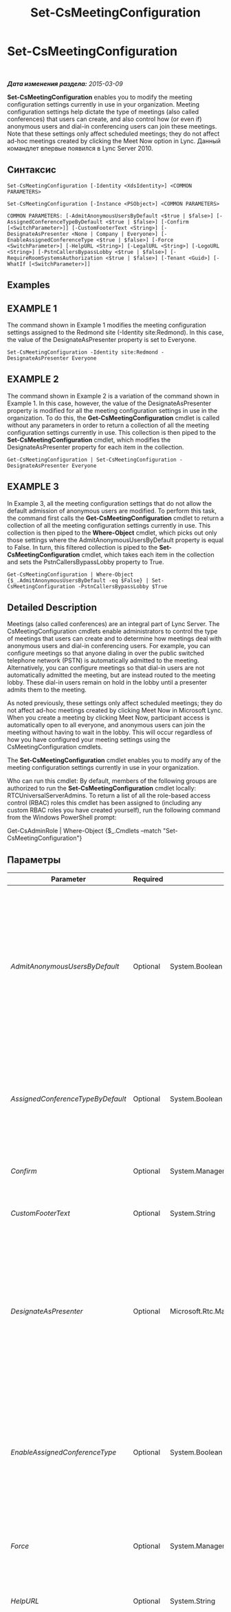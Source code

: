 ﻿---
title: Set-CsMeetingConfiguration
TOCTitle: Set-CsMeetingConfiguration
ms:assetid: 80c3529e-d009-48c5-835a-3740f02b6dd4
ms:mtpsurl: https://technet.microsoft.com/ru-ru/library/Gg398648(v=OCS.15)
ms:contentKeyID: 49310341
ms.date: 05/19/2016
mtps_version: v=OCS.15
ms.translationtype: HT
---

# Set-CsMeetingConfiguration

 

_**Дата изменения раздела:** 2015-03-09_

**Set-CsMeetingConfiguration** enables you to modify the meeting configuration settings currently in use in your organization. Meeting configuration settings help dictate the type of meetings (also called conferences) that users can create, and also control how (or even if) anonymous users and dial-in conferencing users can join these meetings. Note that these settings only affect scheduled meetings; they do not affect ad-hoc meetings created by clicking the Meet Now option in Lync. Данный командлет впервые появился в Lync Server 2010.

## Синтаксис

    Set-CsMeetingConfiguration [-Identity <XdsIdentity>] <COMMON PARAMETERS>

    Set-CsMeetingConfiguration [-Instance <PSObject>] <COMMON PARAMETERS>

    COMMON PARAMETERS: [-AdmitAnonymousUsersByDefault <$true | $false>] [-AssignedConferenceTypeByDefault <$true | $false>] [-Confirm [<SwitchParameter>]] [-CustomFooterText <String>] [-DesignateAsPresenter <None | Company | Everyone>] [-EnableAssignedConferenceType <$true | $false>] [-Force <SwitchParameter>] [-HelpURL <String>] [-LegalURL <String>] [-LogoURL <String>] [-PstnCallersBypassLobby <$true | $false>] [-RequireRoomSystemsAuthorization <$true | $false>] [-Tenant <Guid>] [-WhatIf [<SwitchParameter>]]

## Examples

## EXAMPLE 1

The command shown in Example 1 modifies the meeting configuration settings assigned to the Redmond site (-Identity site:Redmond). In this case, the value of the DesignateAsPresenter property is set to Everyone.

    Set-CsMeetingConfiguration -Identity site:Redmond -DesignateAsPresenter Everyone

## EXAMPLE 2

The command shown in Example 2 is a variation of the command shown in Example 1. In this case, however, the value of the DesignateAsPresenter property is modified for all the meeting configuration settings in use in the organization. To do this, the **Get-CsMeetingConfiguration** cmdlet is called without any parameters in order to return a collection of all the meeting configuration settings currently in use. This collection is then piped to the **Set-CsMeetingConfiguration** cmdlet, which modifies the DesignateAsPresenter property for each item in the collection.

    Get-CsMeetingConfiguration | Set-CsMeetingConfiguration -DesignateAsPresenter Everyone

## EXAMPLE 3

In Example 3, all the meeting configuration settings that do not allow the default admission of anonymous users are modified. To perform this task, the command first calls the **Get-CsMeetingConfiguration** cmdlet to return a collection of all the meeting configuration settings currently in use. This collection is then piped to the **Where-Object** cmdlet, which picks out only those settings where the AdmitAnonymousUsersByDefault property is equal to False. In turn, this filtered collection is piped to the **Set-CsMeetingConfiguration** cmdlet, which takes each item in the collection and sets the PstnCallersBypassLobby property to True.

    Get-CsMeetingConfiguration | Where-Object {$_.AdmitAnonymousUsersByDefault -eq $False} | Set-CsMeetingConfiguration -PstnCallersBypassLobby $True

## Detailed Description

Meetings (also called conferences) are an integral part of Lync Server. The CsMeetingConfiguration cmdlets enable administrators to control the type of meetings that users can create and to determine how meetings deal with anonymous users and dial-in conferencing users. For example, you can configure meetings so that anyone dialing in over the public switched telephone network (PSTN) is automatically admitted to the meeting. Alternatively, you can configure meetings so that dial-in users are not automatically admitted the meeting, but are instead routed to the meeting lobby. These dial-in users remain on hold in the lobby until a presenter admits them to the meeting.

As noted previously, these settings only affect scheduled meetings; they do not affect ad-hoc meetings created by clicking Meet Now in Microsoft Lync. When you create a meeting by clicking Meet Now, participant access is automatically open to all everyone, and anonymous users can join the meeting without having to wait in the lobby. This will occur regardless of how you have configured your meeting settings using the CsMeetingConfiguration cmdlets.

The **Set-CsMeetingConfiguration** cmdlet enables you to modify any of the meeting configuration settings currently in use in your organization.

Who can run this cmdlet: By default, members of the following groups are authorized to run the **Set-CsMeetingConfiguration** cmdlet locally: RTCUniversalServerAdmins. To return a list of all the role-based access control (RBAC) roles this cmdlet has been assigned to (including any custom RBAC roles you have created yourself), run the following command from the Windows PowerShell prompt:

Get-CsAdminRole | Where-Object {$\_.Cmdlets –match "Set-CsMeetingConfiguration"}

## Параметры


<table>
<colgroup>
<col style="width: 25%" />
<col style="width: 25%" />
<col style="width: 25%" />
<col style="width: 25%" />
</colgroup>
<thead>
<tr class="header">
<th>Parameter</th>
<th>Required</th>
<th>Type</th>
<th>Description</th>
</tr>
</thead>
<tbody>
<tr class="odd">
<td><p><em>AdmitAnonymousUsersByDefault</em></p></td>
<td><p>Optional</p></td>
<td><p>System.Boolean</p></td>
<td><p>Determines whether meetings will, by default, allow attendance by anonymous users (that is, by unauthenticated users). Set this value to True if you would like new meetings to allow for attendance by anonymous users by default. Set this value to False if you would prefer that, by default, new meetings do not allow for attendance by anonymous users. The default value is True.</p></td>
</tr>
<tr class="even">
<td><p><em>AssignedConferenceTypeByDefault</em></p></td>
<td><p>Optional</p></td>
<td><p>System.Boolean</p></td>
<td><p>Determines whether new meetings will be configured, by default, as public meetings. Set this value to True to use public meetings by default; set this value to False to use private meetings by default. The default value is True.</p></td>
</tr>
<tr class="odd">
<td><p><em>Confirm</em></p></td>
<td><p>Optional</p></td>
<td><p>System.Management.Automation.SwitchParameter</p></td>
<td><p>Запрашивает подтверждение перед выполнением команды.</p></td>
</tr>
<tr class="even">
<td><p><em>CustomFooterText</em></p></td>
<td><p>Optional</p></td>
<td><p>System.String</p></td>
<td><p>Text to be used on custom meeting invitations.</p></td>
</tr>
<tr class="odd">
<td><p><em>DesignateAsPresenter</em></p></td>
<td><p>Optional</p></td>
<td><p>Microsoft.Rtc.Management.WritableConfig.Settings.UserServices.DesignateAsPresenter</p></td>
<td><p>Indicates which users (besides the meeting organizer) are automatically designated as presenters when they join a meeting. Valid choices are: None; Company; and Everyone. By default, DesignateAsPresenter is set to Company, meaning everyone in your organization will have presenter rights the moment they join a meeting.</p></td>
</tr>
<tr class="even">
<td><p><em>EnableAssignedConferenceType</em></p></td>
<td><p>Optional</p></td>
<td><p>System.Boolean</p></td>
<td><p>Indicates whether users are allowed to schedule public meetings. With a public meeting, the conference ID and the meeting link remain consistent each time the meeting is held. With a private meeting, the conference ID and meeting link change from meeting to meeting. The default value is True.</p></td>
</tr>
<tr class="odd">
<td><p><em>Force</em></p></td>
<td><p>Optional</p></td>
<td><p>System.Management.Automation.SwitchParameter</p></td>
<td><p>Suppresses the display of any non-fatal error message that might occur when running the command.</p></td>
</tr>
<tr class="even">
<td><p><em>HelpURL</em></p></td>
<td><p>Optional</p></td>
<td><p>System.String</p></td>
<td><p>URL to a website where users can obtain assistance on joining the meeting.</p></td>
</tr>
<tr class="odd">
<td><p><em>Identity</em></p></td>
<td><p>Optional</p></td>
<td><p>Microsoft.Rtc.Management.Xds.XdsIdentity</p></td>
<td><p>Indicates the unique identifier for the collection of meeting configuration settings you want to modify. To refer to the global settings, use this syntax: -Identity global. To refer to a collection configured at the site scope, use syntax similar to this: -Identity &quot;site:Redmond&quot;. Settings configured at the service scope can be referenced using syntax like this: -Identity &quot;service:UserServer:atl-cs-001.litwareinc.com&quot;.</p>
<p>If this parameter is not specified, then the <strong>Set-CsMeetingConfiguration</strong> cmdlet will modify the global settings.</p>
<p></p></td>
</tr>
<tr class="even">
<td><p><em>Instance</em></p></td>
<td><p>Optional</p></td>
<td><p>MeetingConfiguration object</p></td>
<td><p>Позволяет передать в командлет ссылку на объект вместо задания значений отдельных параметров.</p></td>
</tr>
<tr class="odd">
<td><p><em>LegalURL</em></p></td>
<td><p>Optional</p></td>
<td><p>System.String</p></td>
<td><p>URL to a website containing legal information and meeting disclaimers.</p></td>
</tr>
<tr class="even">
<td><p><em>LogoURL</em></p></td>
<td><p>Optional</p></td>
<td><p>System.String</p></td>
<td><p>URL for the image to be used on custom meeting invitations.</p></td>
</tr>
<tr class="odd">
<td><p><em>PstnCallersBypassLobby</em></p></td>
<td><p>Optional</p></td>
<td><p>System.Boolean</p></td>
<td><p>Indicates whether users dialing in over a public switched telephone network (PSTN) phone line should automatically be admitted to a meeting. If set to True ($True), PSTN callers will automatically be admitted to the meeting. If set to False ($False), then PSTN callers will initially be routed to the conference lobby. At that point, they will have to wait, on hold, until a conference presenter grants them access to the meeting. The default value is True.</p></td>
</tr>
<tr class="even">
<td><p><em>RequireRoomSystemsAuthorization</em></p></td>
<td><p>Optional</p></td>
<td><p>System.Boolean</p></td>
<td><p>When set to True ($True) all users must be authenticated before they can join a meeting using the Lync Room System. The default value is False ($False).</p></td>
</tr>
<tr class="odd">
<td><p><em>Tenant</em></p></td>
<td><p>Optional</p></td>
<td><p>System.Guid</p></td>
<td><p>Globally unique identifier (GUID) of the Office 365 tenant account whose meeting configuration settings are being modified.</p>
<p>For example:</p>
<p>–Tenant &quot;38aad667-af54-4397-aaa7-e94c79ec2308&quot;</p>
<p>You can return the tenant ID for each of your tenants by running this command:</p>
<p>Get-CsTenant | Select-Object DisplayName, TenantID</p>
<p>If you are using a remote session of Windows PowerShell and are connected only to Skype для бизнеса Online you do not have to include the Tenant parameter. Instead, the tenant ID will automatically be filled in for you based on your connection information. The Tenant parameter is primarily for use in a hybrid deployment.</p></td>
</tr>
<tr class="even">
<td><p><em>WhatIf</em></p></td>
<td><p>Optional</p></td>
<td><p>System.Management.Automation.SwitchParameter</p></td>
<td><p>Описывает, что произойдет при выполнении команды без реального выполнения команды.</p></td>
</tr>
</tbody>
</table>


## Input Types

Microsoft.Rtc.Management.WritableConfig.Settings.UserServices.MeetingConfiguration object. The Set-CsMeetingConfiguration cmdlet accepts pipelined instances of the meeting configuration object.

## Return Types

The **Set-CsMeetingConfiguration** cmdlet does not return any objects or values. Instead, the cmdlet modifies existing instances of the Microsoft.Rtc.Management.WritableConfig.Settings.UserServices.MeetingConfiguration object.

## См. также

#### Другие ресурсы

[Get-CsMeetingConfiguration](get-csmeetingconfiguration.md)  
[New-CsMeetingConfiguration](new-csmeetingconfiguration.md)  
[Remove-CsMeetingConfiguration](remove-csmeetingconfiguration.md)

